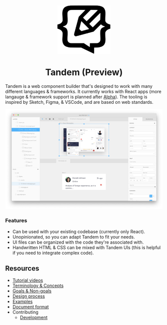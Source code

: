 <p align="center">
  <img src="assets/logo.svg" width="170px">
  <h1 align="center">Tandem (Preview)</h1>
</p>

Tandem is a web component builder that's designed to work with many different languages & frameworks. It currently works with React apps (more langauge & framework support is planned after [Alpha](https://github.com/tandemcode/tandem/projects/10)). The tooling is inspired by Sketch, Figma, & VSCode, and are based on web standards.

![Split view](./assets/screenshots/v10.1.7.png)

### Features

- Can be used with your existing codebase (currently only React). 
- Unopinionated, so you can adapt Tandem to fit your needs.
- UI files can be organized with the code they're associated with. 
- Handwritten HTML & CSS can be mixed with Tandem UIs (this is helpful if you need to integrate complex code). 

## Resources

- [Tutorial videos](https://www.youtube.com/playlist?list=PLCNS_PVbhoSXOrjiJQP7ZjZJ4YHULnB2y)
- [Terminology & Concepts](./docs/concepts.md)
- [Goals & Non-goals](./docs/goals.md)
- [Design process](./docs/design-process.md)
- [Examples](https://github.com/tandemcode/examples)
- [Document format](./docs/document-format.md)
- Contributing
  - [Development](./docs/contributing/development.md)
